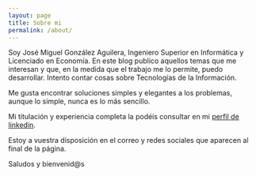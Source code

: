 ```yaml
---
layout: page
title: Sobre mi
permalink: /about/
---
```


Soy José Miguel González Aguilera, Ingeniero Superior en Informática y
Licenciado en Economía. En este blog publico aquellos temas
que me interesan y que, en la medida que el trabajo me lo permite, puedo
desarrollar. Intento contar cosas sobre Tecnologías de la Información.

Me gusta encontrar soluciones simples y elegantes a los problemas,
aunque lo simple, nunca es lo más sencillo.

Mi titulación y experiencia completa la podéis consultar en mi [perfil de
linkedin](http://es.linkedin.com/in/jose-miguel-gonzalez-aguilera-a727b010).

Estoy a vuestra disposición en el correo y redes sociales que aparecen
al final de la página.

Saludos y bienvenid@s

